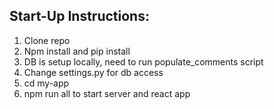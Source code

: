 ## Start-Up Instructions:

1. Clone repo
2. Npm install and pip install
3. DB is setup locally, need to run populate_comments script
5. Change settings.py for db access
4. cd my-app
5. npm run all to start server and react app
